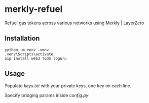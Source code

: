 # merkly-refuel
Refuel gas tokens across various networks using Merkly | LayerZero 

## Installation
```
python -m venv .venv
.venv\Scripts\activate
pip install web3 tqdm loguru
```
## Usage
Populate _keys.txt_ with your private keys, one key on each line.  

Specify bridging params inside _config.py_
